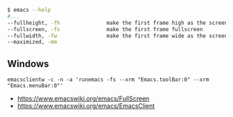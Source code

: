 ```bash
$ emacs --help
#...
--fullheight, -fh               make the first frame high as the screen
--fullscreen, -fs               make the first frame fullscreen
--fullwidth, -fw                make the first frame wide as the screen
--maximized, -mm  
```

## Windows

`emacsclientw -c -n -a 'runemacs -fs --xrm "Emacs.toolBar:0" --xrm "Emacs.menuBar:0"'`

- https://www.emacswiki.org/emacs/FullScreen
- https://www.emacswiki.org/emacs/EmacsClient